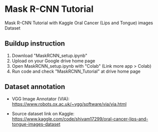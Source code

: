 # Mask R-CNN Tutorial

Mask R-CNN Tutorial with Kaggle Oral Cancer (Lips and Tongue) images Dataset

## Buildup instruction

1. Download "MaskRCNN_setup.ipynb"
2. Upload on your Google drive home page
3. Open MaskRCNN_setup.ipynb with "Colab" (Link more app > Colab)
4. Run code and check "MaskRCNN_Tutorial" at drive home page

## Dataset annotation

* VGG Image Annotator (VIA):
 https://www.robots.ox.ac.uk/~vgg/software/via/via.html

* Source dataset link on Kaggle:
 https://www.kaggle.com/code/shivam17299/oral-cancer-lips-and-tongue-images-dataset
